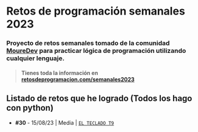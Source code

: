 # Retos de programación semanales 2023
### Proyecto de retos semanales tomado de la comunidad **[MoureDev](https://moure.dev)** para practicar lógica de programación utilizando cualquier lenguaje.
> #### Tienes toda la información en **[retosdeprogramacion.com/semanales2023](https://retosdeprogramacion.com/semanales2023)**

## Listado de retos que he logrado (Todos los hago con python)
* **#30** - 15/08/23 | Media | [`EL TECLADO T9`](./Reto%20%2330%20-%20EL%20TECLADO%20T9%20%5BMedia%5D/ejercicio.md)